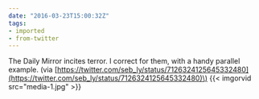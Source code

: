 ```yaml
---
date: "2016-03-23T15:00:32Z"
tags:
- imported
- from-twitter
---
```

The Daily Mirror incites terror. I correct for them, with a handy parallel example. \(via [https://twitter.com/seb_ly/status/7126324125645332480](https://twitter.com/seb_ly/status/7126324125645332480)\) {{< imgorvid src="media-1.jpg" >}}
